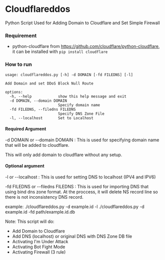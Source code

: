 # Cloudflareddos
Python Script Used for Adding Domain to Cloudflare and Set Simple Firewall

### Requirement
- python-cloudflare from https://github.com/cloudflare/python-cloudflare, it can be installed with `pip install cloudflare`

### How to run

```
usage: cloudflareddos.py [-h] -d DOMAIN [-fd FILEDNS] [-l]

Add Domain and set DDoS Block Null Route

options:
  -h, --help            show this help message and exit
  -d DOMAIN, --domain DOMAIN
                        Specify domain name
  -fd FILEDNS, --filedns FILEDNS
                        Specify DNS Zone File
  -l, --localhost       Set to Localhost
```

#### Required Argument
-d DOMAIN or --domain DOMAIN : This is used for specifying domain name that will be added to cloudflare.

This will only add domain to cloudflare without any setup.


#### Optional argument
-l or --localhost : This is used for setting DNS to localhost (IPV4 and IPV6)

-fd FILEDNS or --filedns FILEDNS : This is used for importing DNS that using bind dns zone format. At the proccess, it will delete NS record line so there is not inconsistency DNS record.

example:
./cloudflareddos.py -d example.id -l
./cloudflareddos.py -d example.id -fd path/example.id.db

Note:
This script will do:
- Add Domain to Cloudflare
- Add DNS (localhost) or original DNS with DNS Zone DB file
- Activating I'm Under Attack
- Activating Bot Fight Mode
- Activating Firewall (3 rule)
